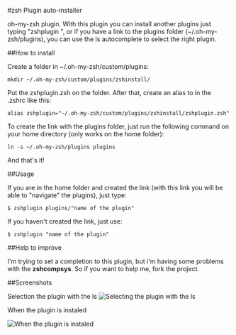 #zsh Plugin auto-installer

oh-my-zsh plugin. With this plugin you can install another plugins just typing "zshplugin <plugin name>", or if you have a link to the plugins folder (~/.oh-my-zsh/plugins), you can use the ls autocomplete to select the right plugin.

##How to install

Create a folder in ~/.oh-my-zsh/custom/plugins:
  <pre><code>mkdir ~/.oh-my-zsh/custom/plugins/zshinstall/</pre></code>

Put the zshplugin.zsh on the folder. After that, create an alias to in the .zshrc like this:
  <pre><code>alias zshplugin="~/.oh-my-zsh/custom/plugins/zshinstall/zshplugin.zsh"</pre></code>
  
To create the link with the plugins folder, just run the following command on your home directory (only works on the home folder):
   <pre><code>ln -s ~/.oh-my-zsh/plugins plugins</pre></code>

And that's it!

##Usage

If you are in the home folder and created the link (with this link you will be able to "navigate" the plugins), just type:
  <pre><code>$ zshplugin plugins/"name of the plugin"</pre></code>
  
If you haven't created the link, just use:
  <pre><code>$ zshplugin "name of the plugin"</pre></code>
  
##Help to improve

I'm trying to set a completion to this plugin, but i'm having some problems with the <strong>zshcompsys</strong>. So if you want to help me, fork the project. 

##Screenshots

Selection the plugin with the ls
![Selecting the plugin with the ls](http://i.imgur.com/lwWudIn.png)

When the plugin is instaled

![When the plugin is instaled](http://i.imgur.com/G6J8Wg6.png)


